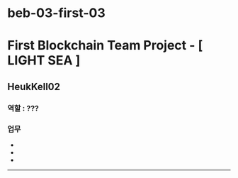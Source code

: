 # beb-03-first-03

# First Blockchain Team Project - [ LIGHT SEA ]

## HeukKell02
### 역할 : ???
### 업무
- 
- 
- 
----------------------------------